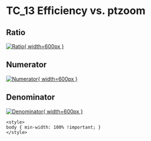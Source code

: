 # TC_13 Efficiency vs. ptzoom

## Ratio

[![Ratio](../mtv/var/TC_13_eff_ptzoom.png){ width=600px }](../mtv/var/TC_13_eff_ptzoom.pdf)

## Numerator

[![Numerator](../mtv/num/TC_13_eff_ptzoom_num.png){ width=600px }](../mtv/num/TC_13_eff_ptzoom_num.pdf)

## Denominator

[![Denominator](../mtv/den/TC_13_eff_ptzoom_den.png){ width=600px }](../mtv/den/TC_13_eff_ptzoom_den.pdf)


``` {=html}
<style>
body { min-width: 100% !important; }
</style>
```
